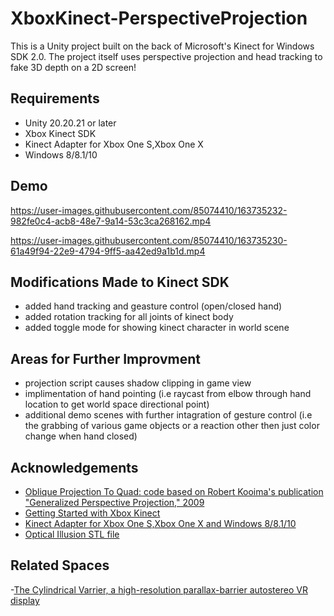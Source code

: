 
# XboxKinect-PerspectiveProjection
This is a Unity project built on the back of Microsoft's Kinect for Windows SDK 2.0. The project itself uses perspective projection and head tracking to fake 3D depth on a 2D screen!

## Requirements
- Unity 20.20.21 or later
- Xbox Kinect SDK 
- Kinect Adapter for Xbox One S,Xbox One X 
- Windows 8/8.1/10

## Demo


https://user-images.githubusercontent.com/85074410/163735232-982fe0c4-acb8-48e7-9a14-53c3ca268162.mp4  


https://user-images.githubusercontent.com/85074410/163735230-61a49f94-22e9-4794-9ff5-aa42ed9a1b1d.mp4


## Modifications Made to Kinect SDK
- added hand tracking and geasture control (open/closed hand)
- added rotation tracking for all joints of kinect body
- added toggle mode for showing kinect character in world scene

## Areas for Further Improvment
- projection script causes shadow clipping in game view
- implimentation of hand pointing (i.e raycast from elbow through hand location to get world space directional point)
- additional demo scenes with further intagration of gesture control (i.e the grabbing of various game objects or a reaction other then just color change when hand closed)

## Acknowledgements
 - [Oblique Projection To Quad: code based on Robert Kooima's publication "Generalized Perspective Projection," 2009](http://160592857366.free.fr/joe/ebooks/ShareData/Generalized%20Perspective%20Projection.pdf)
 - [Getting Started with Xbox Kinect](https://www.youtube.com/watch?v=aHGlLxh6a88&t=73s)
 - [Kinect Adapter for Xbox One S,Xbox One X and Windows 8/8.1/10](https://www.amazon.com/gp/product/B07GBGYHG9/ref=ppx_yo_dt_b_search_asin_title?ie=UTF8&psc=1)
 - [Optical Illusion STL file](https://www.thingiverse.com/thing:547580/files)

## Related Spaces
-[The Cylindrical Varrier, a high-resolution parallax-barrier autostereo VR display](https://www.researchgate.net/figure/The-Cylindrical-Varrier-a-high-resolution-parallax-barrier-autostereo-VR-display_fig1_221402769)

